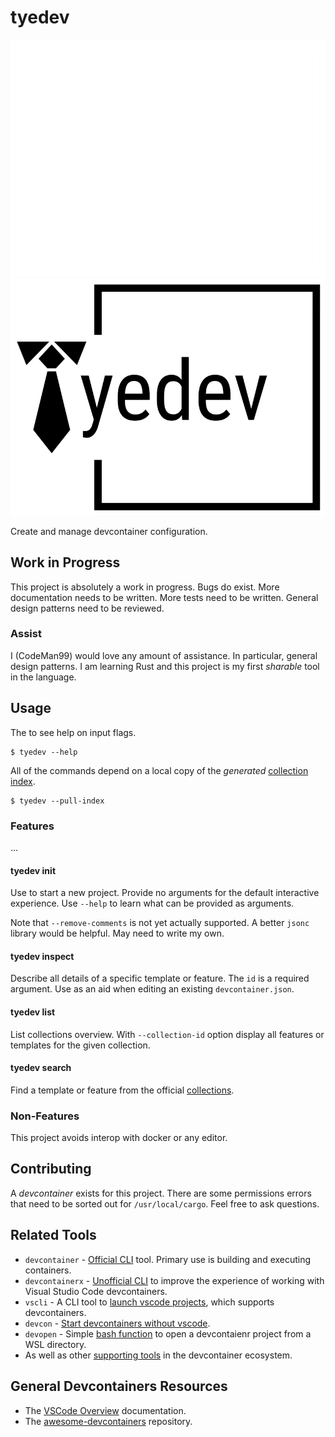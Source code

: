 # tyedev

![white tyedev logo](./static/tyedev-white.png#gh-dark-mode-only)
![black tyedev logo](./static/tyedev-black.png#gh-light-mode-only)

Create and manage devcontainer configuration.

## Work in Progress

This project is absolutely a work in progress. Bugs do exist. More documentation needs to be written. More tests need to be written. General design patterns need to be reviewed.

### Assist

I (CodeMan99) would love any amount of assistance. In particular, general design patterns. I am learning Rust and this project is my first _sharable_ tool in the language.

## Usage

The to see help on input flags.

```shell
$ tyedev --help
```

All of the commands depend on a local copy of the _generated_ [collection index](https://github.com/devcontainers/devcontainers.github.io/blob/gh-pages/_data/collection-index.yml).

```shell
$ tyedev --pull-index
```

### Features

...

#### tyedev init

Use to start a new project. Provide no arguments for the default interactive experience. Use `--help` to learn what can be provided as arguments.

Note that `--remove-comments` is not yet actually supported. A better `jsonc` library would be helpful. May need to write my own.

#### tyedev inspect

Describe all details of a specific template or feature. The `id` is a required argument. Use as an aid when editing an existing `devcontainer.json`.

#### tyedev list

List collections overview. With `--collection-id` option display all features or templates for the given collection.

#### tyedev search

Find a template or feature from the official [collections](https://containers.dev/collections).

### Non-Features

This project avoids interop with docker or any editor.

## Contributing

A _devcontainer_ exists for this project. There are some permissions errors that need to be sorted out for `/usr/local/cargo`. Feel free to ask questions.

## Related Tools

- `devcontainer` - [Official CLI](https://github.com/devcontainers/cli) tool. Primary use is building and executing containers.
- `devcontainerx` - [Unofficial CLI](https://github.com/stuartleeks/devcontainer-cli) to improve the experience of working with Visual Studio Code devcontainers.
- `vscli` - A CLI tool to [launch vscode projects](https://github.com/michidk/vscli), which supports devcontainers.
- `devcon` - [Start devcontainers without vscode](https://github.com/guitsaru/devcon).
- `devopen` - Simple [bash function](https://gist.github.com/CodeMan99/852d8539bd35a347a48d4a6119ff70e7) to open a devcontaienr project from a WSL directory.
- As well as other [supporting tools](https://containers.dev/supporting) in the devcontainer ecosystem.

## General Devcontainers Resources

- The [VSCode Overview](https://code.visualstudio.com/docs/devcontainers/containers) documentation.
- The [awesome-devcontainers](https://github.com/manekinekko/awesome-devcontainers) repository.

